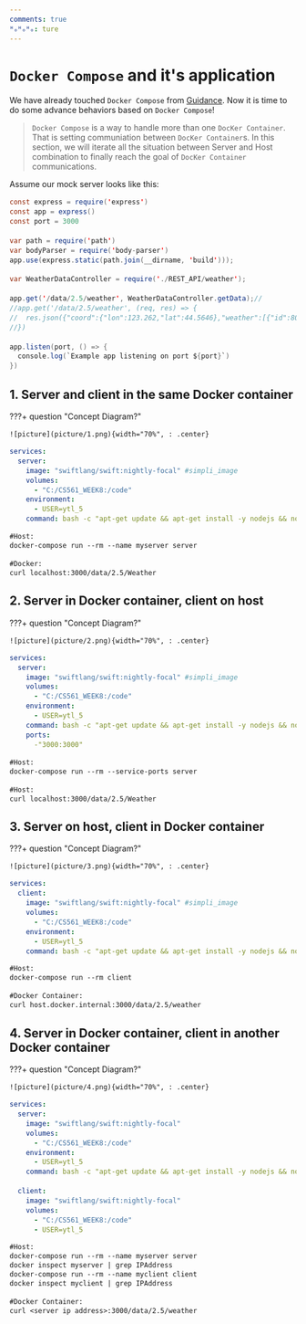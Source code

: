 ```yaml
---
comments: true
ᴴₒᴴₒᴴₒ: ture
---
```


# **`Docker Compose` and it's application** 

We have already touched `Docker Compose` from [Guidance](./Guidance/docker_compose.md). Now it is time to do some advance behaviors based on `Docker Compose`!

> `Docker Compose` is a way to handle more than one `DocKer Container`. That is setting communiation between `DocKer Container`s. In this section, we will iterate all the situation between Server and Host combination to finally reach the goal of `DocKer Container` communications.

Assume our mock server looks like this:

```java title="mockapi.js"
const express = require('express')
const app = express()
const port = 3000

var path = require('path')
var bodyParser = require('body-parser')
app.use(express.static(path.join(__dirname, 'build')));

var WeatherDataController = require('./REST_API/weather');

app.get('/data/2.5/weather', WeatherDataController.getData);//
//app.get('/data/2.5/weather', (req, res) => {
//  res.json({"coord":{"lon":123.262,"lat":44.5646},"weather":[{"id":801,"main":"Clouds","description":"few clouds","icon":"02d"}],"base":"stations","main":{"temp":285.23,"feels_like":284.95,"temp_min":285.23,"temp_max":285.23,"pressure":1014,"humidity":94,"sea_level":1014,"grnd_level":997},"visibility":10000,"wind":{"speed":3.41,"deg":190,"gust":9.72},"clouds":{"all":18},"dt":1664661306,"sys":{"country":"CN","sunrise":1664660711,"sunset":1664702853},"timezone":28800,"id":2036338,"name":"Kaitong","cod":200})
//})

app.listen(port, () => {
  console.log(`Example app listening on port ${port}`)
})
```

## **1.  Server and client in the same Docker container**

???+ question "Concept Diagram?"

    ![picture](picture/1.png){width="70%", : .center}    

```yaml title="S_d&C_d.yml"
services:
  server:
    image: "swiftlang/swift:nightly-focal" #simpli_image
    volumes:
      - "C:/CS561_WEEK8:/code"
    environment:
      - USER=ytl_5 
    command: bash -c "apt-get update && apt-get install -y nodejs && node /code/myapp/app.js"
```

```shell
#Host:
docker-compose run --rm --name myserver server

#Docker:
curl localhost:3000/data/2.5/Weather
```

## **2.  Server in Docker container, client on host**

???+ question "Concept Diagram?"

    ![picture](picture/2.png){width="70%", : .center}    

```yaml title="S_d&C_h.yml"
services:
  server:
    image: "swiftlang/swift:nightly-focal" #simpli_image
    volumes:
      - "C:/CS561_WEEK8:/code"
    environment:
      - USER=ytl_5 
    command: bash -c "apt-get update && apt-get install -y nodejs && node /code/myapp/app.js"
    ports: 
      -"3000:3000"
```

```shell
#Host:
docker-compose run --rm --service-ports server

#Host:
curl localhost:3000/data/2.5/Weather
```


## **3.  Server on host, client in Docker container**

???+ question "Concept Diagram?"

    ![picture](picture/3.png){width="70%", : .center}    

```yaml title="S_h&C_d.yml"
services:
  client:
    image: "swiftlang/swift:nightly-focal" #simpli_image
    volumes:
      - "C:/CS561_WEEK8:/code"
    environment:
      - USER=ytl_5 
    command: bash -c "apt-get update && apt-get install -y nodejs && node /code/myapp/app.js"
```

```shell
#Host:
docker-compose run --rm client

#Docker Container:
curl host.docker.internal:3000/data/2.5/weather
```

## **4.  Server in Docker container, client in another Docker container**

???+ question "Concept Diagram?"

    ![picture](picture/4.png){width="70%", : .center}    

```yaml title="S_d&C_another_d.yml"
services:
  server:
    image: "swiftlang/swift:nightly-focal"
    volumes:
      - "C:/CS561_WEEK8:/code"
    environment:
      - USER=ytl_5 
    command: bash -c "apt-get update && apt-get install -y nodejs && node /code/myapp/app.js"

  client:
    image: "swiftlang/swift:nightly-focal"
    volumes:
      - "C:/CS561_WEEK8:/code"
      - USER=ytl_5 
```

```shell
#Host:
docker-compose run --rm --name myserver server
docker inspect myserver | grep IPAddress
docker-compose run --rm --name myclient client
docker inspect myclient | grep IPAddress

#Docker Container:
curl <server ip address>:3000/data/2.5/weather
```
